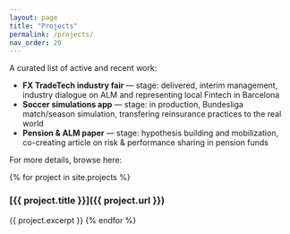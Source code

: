 ```yaml
---
layout: page
title: "Projects"
permalink: /projects/
nav_order: 20
---
```


A curated list of active and recent work:

- **FX TradeTech industry fair** — stage: delivered, interim management, industry dialogue on ALM and representing local Fintech in Barcelona
- **Soccer simulations app** — stage: in production, Bundesliga match/season simulation, transfering reinsurance practices to the real world
- **Pension & ALM paper** — stage: hypothesis building and mobilization, co-creating article on risk & performance sharing in pension funds

For more details, browse here:

{% for project in site.projects %}
### [{{ project.title }}]({{ project.url }})
{{ project.excerpt }}
{% endfor %}